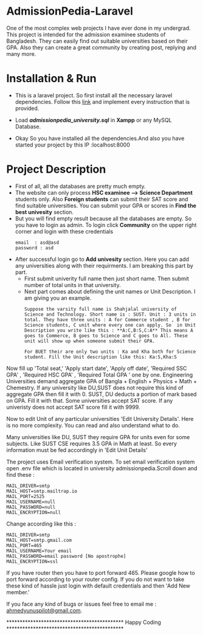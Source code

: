 # AdmissionPedia-Laravel
One of the most complex web projects I have ever done in my undergrad. This project is intended for the admission examinee students of Bangladesh.
They can easily find out suitable universities based on their GPA. Also they can create a great community by creating post, replying and many more.

# Installation & Run

 - This is a laravel project. So first install all the necessary laravel dependencies. Follow this [link](https://github.com/Yunus0or1/Guidelines-How_TO/blob/master/Laravel%20Basic%20Installation%20.md) and implement every instruction that is provided.

 - Load ***admissionpedia_university.sql*** in **Xampp** or any MySQL Database.
 - Okay So you have installed all the dependencies.And also you have started your project by this IP :localhost:8000 

# Project Description

 - First of all, all the databases are pretty much empty. 
 - The website can only process **HSC examinee --> Science Department** students only. Also **Foreign students** can submit their SAT score and find suitable universities. You can submit your GPA or scores in **Find the best univesity** section.
 - But you will find empty result because all the databases are empty. So you have to login as admin. To login click **Community** on the upper right corner and  login with these credentials
   ```
   email  : asd@asd   
   password : asd
   ```
 - After successful login go to **Add univesity** section. Here you can add any universities along with their requirments. I am breaking this part by part.
   - First submit univerity full name then just short name. Then submit number of total units in that university.
   - Next part comes about defining the unit names or Unit Description. I am giving you an example.
     ```
     Suppose the varsity full name is Shahjalal university of Science and Technology. Short name is : SUST. Unit : 3 units in total. They have three units : A for Commerce student , B for Science students, C unit where every one can apply. So  in Unit Description you write like this : **A:C,B:S,C:A** This means A goes to Commerce, B goes to Science and C goes to All. These unit will show up when someone submit their GPA. 
     ```
     ```
     For BUET their are only two units : Ka and Kha both for Science student. Fill the Unit description like this: Ka:S,Kha:S 
     ```




Now fill up 'Total seat,' 'Apply start date', 'Apply off date', 'Required SSC GPA' ,  'Required HSC GPA' ,
'Required Total GPA ' one by one.
Engineering Universities demand aggregate GPA of Bangla + English + Physics + Math + Chemestry. If any 
university like DU,SUST does not require this kind of aggregate GPA then fill it with 0.
SUST, DU deducts a portion of mark based on GPA. Fill it with that. 
Some universities accept SAT score. If any univeristy does not accept SAT score fill it with 9999.


Now to edit Unit of any particular universities 'Edit University Details'. Here is no more complexity.
You can read and also understand what to do. 

Many universities like DU, SUST they require GPA for units even for some subjects. Like SUST CSE requires
3.5 GPA in Math at least. So every information must be fed accordingly in 'Edit Unit Details'


The project uses Email verification system. To set email verification system open .env file which is located in 
university admissionpedia.Scroll down and find these :

	MAIL_DRIVER=smtp
	MAIL_HOST=smtp.mailtrap.io
	MAIL_PORT=2525
	MAIL_USERNAME=null
	MAIL_PASSWORD=null
	MAIL_ENCRYPTION=null

	
Change according like this : 

	MAIL_DRIVER=smtp
	MAIL_HOST=smtp.gmail.com
	MAIL_PORT=465
	MAIL_USERNAME=Your email
	MAIL_PASSWORD=email password [No apostrophe]
	MAIL_ENCRYPTION=ssl
	
If you have router then you have to port forward 465. Please google how to port forward according to your router config. If you do not want to take these kind of hassle just login with default credentials and then 
'Add New member.'



If you face any kind of bugs or issues feel free to email me : ahmedyunuspilot@gmail.com.

******************************************** Happy Coding ********************************************




	
	
	
